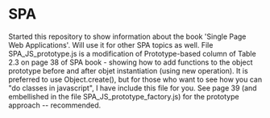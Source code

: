 # SPA
Started this repository to show information about the book 'Single Page Web Applications'.  Will use it for other SPA topics as well.
File SPA_JS_prototype.js is a modification of Prototype-based column of Table 2.3 on page 38 of SPA book - showing how to add functions to the object prototype before and after objet instantiation (using new operation). It is preferred to use Object.create(), but for those who want to see how you can "do classes in javascript", I have include this file for you. See page 39 (and embellished in the file  SPA_JS_prototype_factory.js) for the prototype approach -- recommended.
